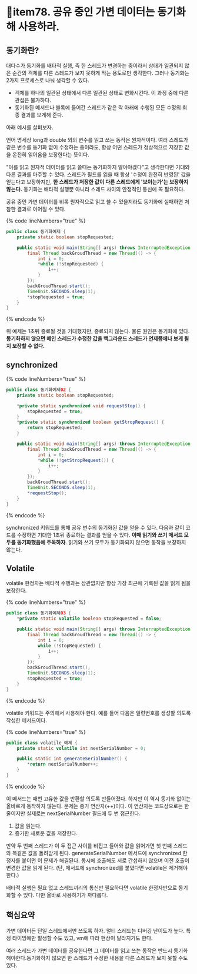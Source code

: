 # item78. 공유 중인 가변 데이터는 동기화해 사용하라.

## 동기화란?

대다수가 동기화를 배타적 실행, 즉 한 스레드가 변경하는 중이라서 상태가 일관되지 않은 순간의 객체를 다른 스레드가 보지 못하게 막는 용도로만 생각한다. 그러나 동기화는 2가지 프로세스로 나눠 생각할 수 있다.

* 객체를 하나의 일관된 상태에서 다른 일관된 상태로 변화시킨다. 이 과정 중에 다른 관섭은 불가하다.
* 동기화된 메서드나 블록에 들어간 스레드가 같은 락 아래에 수행된 모든 수정의 최종 결과를 보게해 준다.

아래 예시를 살펴보자.

언어 명세상 long과 double 외의 변수를 읽고 쓰는 동작은 원자적이다. 여러 스레드가 같은 변수를 동기화 없이 수정하는 중이라도, 항상 어떤 스레드가 정상적으로 저장한 값을 온전히 읽어옴을 보장한다는 뜻이다.

"이를 읽고 원자적 데이터를 읽고 쓸때는 동기화하지 말아야겠다"고 생각한다면 기대와 다른 결과를 마주할 수 있다. 스레드가 필드를 읽을 때 항상 '수정이 완전히 반영된' 값을 얻는다고 보장하지만, **한 스레드가 저장한 값이 다른 스레드에게 '보이는가'는 보장하지 않는다.** 동기화는 배타적 실행뿐 아니라 스레드 사이의 안정적인 통신에 꼭 필요하다.

공유 중인 가변 데이터를 비록 원자적으로 읽고 쓸 수 있을지라도 동기화에 실패하면 처참한 결과로 이어질 수 있다.

{% code lineNumbers="true" %}
```java
public class 동기화예제 {
    private static boolean stopRequested;

    public static void main(String[] args) throws InterruptedException {
        final Thread backGroudThread = new Thread(() -> {
            int i = 0;
            *while (!stopRequested) {
                i++;
            }
        });
        backGroudThread.start();
        TimeUnit.SECONDS.sleep(1);
        *stopRequested = true;
    }
}

```
{% endcode %}

위 예제는 1초뒤 종료될 것을 기대했지만, 종료되지 않는다. 물론 원인은 동기화에 있다. **동기화하지 않으면 메인 스레드가 수정한 값을 백그라운드 스레드가 언제쯤에나 보게 될지 보장할 수 없다.**

## synchronized

{% code lineNumbers="true" %}
```java
public class 동기화예제02 {
    private static boolean stopRequested;

    *private static synchronized void requestStop() {
        stopRequested = true;
    }
    *private static synchronized boolean getStropRequest() {
        return stopRequested;
    }

    public static void main(String[] args) throws InterruptedException {
        final Thread backGroudThread = new Thread(() -> {
            int i = 0;
            *while (!getStropRequest()) {
                i++;
            }
        });
        backGroudThread.start();
        TimeUnit.SECONDS.sleep(1);
        *requestStop();
    }
}
```
{% endcode %}

&#x20;synchronized 키워드를 통해 공유 변수의 동기화된 값을 얻을 수 있다. 다음과 같이 코드를 수정하면 기대한 1초뒤 종료하는 결과를 얻을 수 있다. **이때 읽기와 쓰기 메서드 모두를 동기화했음에 주목하자**. 읽기와 쓰기 모두가 동기화되지 않으면 동작을 보장하지 않는다.

## Volatile

volatile 한정자는 배타적 수행과는 상관없지만 항상 가장 최근에 기록된 값을 읽게 됨을 보장한다.

{% code lineNumbers="true" %}
```java
public class 동기화예제03 {
    *private static volatile boolean stopRequested = false;

    public static void main(String[] args) throws InterruptedException {
        final Thread backGroudThread = new Thread(() -> {
            int i = 0;
            while (!stopRequested) {
                i++;
            }
        });
        backGroudThread.start();
        TimeUnit.SECONDS.sleep(1);
        stopRequested = true;
    }
}

```
{% endcode %}

volatile 키워드는 주의해서 사용해야 한다. 예를 들어 다음은 일련번호를 생성할 의도록 작성한 메서드이다.

{% code lineNumbers="true" %}
```java
public class volatile_예제 {
    private static volatile int nextSerialNumber = 0;

    public static int generateSerialNumber() {
        *return nextSerialNumber++;
    }
}
```
{% endcode %}

이 메서드는 매번 고유한 값을 반환할 의도록 만들어졌다. 하지만 이 역시 동기화 없이는 올바르게 동작하지 않는다. 문제는 증가 연산자(++)이다. 이 연산자는 코드상으로는 한줄이지만 실제로는 nextSerialNumber 필드에 두 번 접근한다.

1. 값을 읽는다.
2. 증가한 새로운 값을 저장한다.

만약 두 번째 스레드가 이 두 접근 사이를 비집고 들어와 값을 읽어가면 첫 번째 스레드와 똑같은 값을 돌려받게 된다. generateSerialNumber 메서드에  synchronized 한정자를 붙이면 이 문제가 해결된다. 동시에 호출해도 서로 간섭하지 않으며 이전 호출이 변경한 값을 읽게 된다. (단, 메서드에 synchronized를 붙였다면  volatile은 제거해야 한다.)

배타적 실행은 필요 없고 스레드끼리의 통신만 필요하다면 volatile 한정자만으로 동기화할 수 있다. 다만 올바로 사용하기가 까다롭다.



## 핵심요약

가변 데이터든 단일 스레드에서만 쓰도록 하자. 멀티 스레드는 디버깅 난이도가 높다. 특정 타이밍에만 발생할 수도 있고, vm에 따라 현상이 달라지기도 한다.

여러 스레드가 가변 데이터를 공유한다면 그 데이터를 읽고 쓰는 동작은 반드시 동기화 해야한다.동기화하지 않으면 한 스레드가 수정한 내용을 다른 스레드가 보지 못할 수도 있다.
